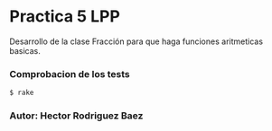 # Practica 5 LPP

Desarrollo de la clase Fracción para que haga funciones aritmeticas basicas.

### Comprobacion de los tests


```sh
$ rake
```
### Autor: Hector Rodriguez Baez 